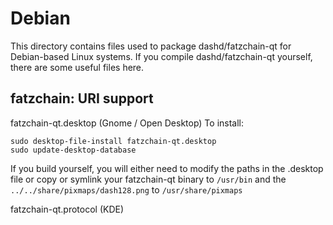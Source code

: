 
Debian
====================
This directory contains files used to package dashd/fatzchain-qt
for Debian-based Linux systems. If you compile dashd/fatzchain-qt yourself, there are some useful files here.

## fatzchain: URI support ##


fatzchain-qt.desktop  (Gnome / Open Desktop)
To install:

	sudo desktop-file-install fatzchain-qt.desktop
	sudo update-desktop-database

If you build yourself, you will either need to modify the paths in
the .desktop file or copy or symlink your fatzchain-qt binary to `/usr/bin`
and the `../../share/pixmaps/dash128.png` to `/usr/share/pixmaps`

fatzchain-qt.protocol (KDE)

